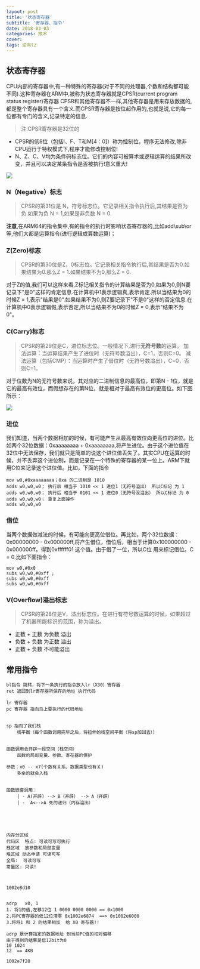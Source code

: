 ```yaml
---
layout: post
title: '状态寄存器'
subtitle: '寄存器、指令'
date: 2018-03-03
categories: 技术
cover: 
tags: 逆向tz
---
```


## 状态寄存器
CPU内部的寄存器中,有一种特殊的寄存器(对于不同的处理器,个数和结构都可能不同).这种寄存器在ARM中,被称为状态寄存器就是CPSR(current program status register)寄存器
CPSR和其他寄存器不一样,其他寄存器是用来存放数据的,都是整个寄存器具有一个含义.而CPSR寄存器是按位起作用的,也就是说,它的每一位都有专门的含义,记录特定的信息.
>注:CPSR寄存器是32位的

* CPSR的低8位（包括I、F、T和M[4：0]）称为控制位，程序无法修改,除非CPU运行于特权模式下,程序才能修改控制位!
* N、Z、C、V均为条件码标志位。它们的内容可被算术或逻辑运算的结果所改变，并且可以决定某条指令是否被执行!意义重大!

![](https://fuqionglin-blog.oss-cn-qingdao.aliyuncs.com/%E6%BD%AD%E5%B7%9E/day03/01.jpg)



### N（Negative）标志
>CPSR的第31位是 N，符号标志位。它记录相关指令执行后,其结果是否为负.如果为负 N = 1,如果是非负数 N = 0.

**注意**,在ARM64的指令集中,有的指令的执行时影响状态寄存器的,比如add\sub\or等,他们大都是运算指令(进行逻辑或算数运算)；





### Z(Zero)标志
>CPSR的第30位是Z，0标志位。它记录相关指令执行后,其结果是否为0.如果结果为0.那么Z = 1.如果结果不为0,那么Z = 0.

对于Z的值,我们可以这样来看,Z标记相关指令的计算结果是否为0,如果为0,则N要记录下"是0"这样的肯定信息.在计算机中1表示逻辑真,表示肯定.所以当结果为0的时候Z = 1,表示"结果是0".如果结果不为0,则Z要记录下"不是0"这样的否定信息.在计算机中0表示逻辑假,表示否定,所以当结果不为0的时候Z = 0,表示"结果不为0"。

### C(Carry)标志
>CPSR的第29位是C，进位标志位。一般情况下,进行**无符号数**的运算。
>加法运算：当运算结果产生了进位时（无符号数溢出），C=1，否则C=0。
>减法运算（包括CMP）：当运算时产生了借位时（无符号数溢出），C=0，否则C=1。

对于位数为N的无符号数来说，其对应的二进制信息的最高位，即第N - 1位，就是它的最高有效位，而假想存在的第N位，就是相对于最高有效位的更高位。如下图所示：

![](https://fuqionglin-blog.oss-cn-qingdao.aliyuncs.com/%E6%BD%AD%E5%B7%9E/day03/02.jpg)


### 进位
我们知道，当两个数据相加的时候，有可能产生从最高有效位向更高位的进位。比如两个32位数据：0xaaaaaaaa + 0xaaaaaaaa,将产生进位。由于这个进位值在32位中无法保存，我们就只是简单的说这个进位值丢失了。其实CPU在运算的时候，并不丢弃这个进位制，而是记录在一个特殊的寄存器的某一位上。ARM下就用C位来记录这个进位值。比如，下面的指令
<pre><code class="language-objectivec">mov w0,#0xaaaaaaaa；0xa 的二进制是 1010
adds w0,w0,w0； 执行后 相当于 1010 << 1 进位1（无符号溢出） 所以C标记 为 1
adds w0,w0,w0； 执行后 相当于 0101 << 1 进位0（无符号没溢出） 所以C标记 为 0
adds w0,w0,w0； 重复上面操作
adds w0,w0,w0
</code></pre>

### 借位
当两个数据做减法的时候，有可能向更高位借位。再比如，两个32位数据：0x00000000 - 0x000000ff,将产生借位，借位后，相当于计算0x100000000 - 0x000000ff。得到0xffffff01 这个值。由于借了一位，所以C位 用来标记借位。C = 0.比如下面指令：
<pre><code class="language-objectivec">mov w0,#0x0
subs w0,w0,#0xff ;
subs w0,w0,#0xff
subs w0,w0,#0xff
</code></pre>

### V(Overflow)溢出标志  
>CPSR的第28位是V，溢出标志位。在进行有符号数运算的时候，如果超过了机器所能标识的范围，称为溢出。

* 正数 +  正数  为负数  溢出
* 负数 +  负数  为正数  溢出
* 正数 +  负数  不可能溢出





## 常用指令
<pre><code class="language-objectivec">bl指令 跳转，将下一条执行的指令放入lr（X30）寄存器
ret 返回到lr寄存器所保存的地址 执行代码

lr 寄存器
pc 寄存器 指向马上要执行的代码地址


sp 指向了我们栈
	栈平衡（每个函数调用完毕之后，将拉伸的栈空间平衡（将sp加回去））


函数调用会开辟一段空间（栈空间）
	函数的局部变量、参数、寄存器的保护

参数：x0 -- x7(个数有关系、数据类型也有关)
	多余的就会入栈


函数嵌套调用：
	| - A(开辟) --> B（开辟） --> A（开辟）
	| -  A<-->A 死的递归（内存溢出）





内存分区域
代码区  特点: 可读可写可执行
栈区域  放参数和局部变量
堆区域 动态申请 可读可写
全局:  可读可写
常量区: 只读!



1002e8d10


adrp   x0, 1
1. 将1的值,左移12位 1 0000 0000 0000 == 0x1000
2.将PC寄存器的低12位清零 0x1002e6874  ==> 0x1002e6000
3.将将1 和 2 的结果相加  给 X0 寄存器!!

adrp 是计算指定的数据地址 到当前PC值的相对偏移
由于得到的结果是低12bit为0
10 1024
12  == 4KB

1002e7f28

</code></pre>





